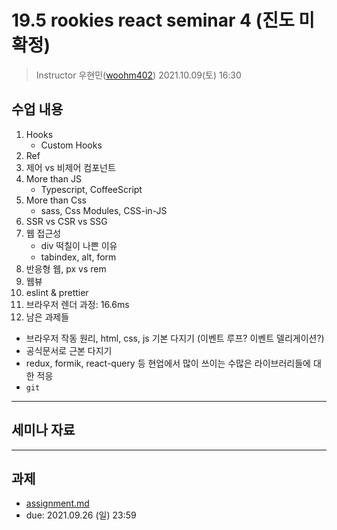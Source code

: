 19.5 rookies react seminar 4 (진도 미확정)
================================

> Instructor 우현민([woohm402](https://github.com/woohm402))
> 2021.10.09(토) 16:30

## 수업 내용

1. Hooks
   - Custom Hooks
1. Ref
1. 제어 vs 비제어 컴포넌트
2. More than JS
   - Typescript, CoffeeScript
4. More than Css
   - sass, Css Modules, CSS-in-JS
5. SSR vs CSR vs SSG
6. 웹 접근성
   - div 떡칠이 나쁜 이유
   - tabindex, alt, form
7. 반응형 웹, px vs rem
8. 웹뷰
9. eslint & prettier
10. 브라우저 렌더 과정: 16.6ms
11. 남은 과제들
   - 브라우저 작동 원리, html, css, js 기본 다지기 (이벤트 루프? 이벤트 델리게이션?)
   - 공식문서로 근본 다지기
   - redux, formik, react-query 등 현업에서 많이 쓰이는 수많은 라이브러리들에 대한 적응
   - `git`

------------------


    

## 세미나 자료

------------------

## 과제
- [assignment.md](assignment.md)
- due: 2021.09.26 (일) 23:59
